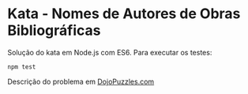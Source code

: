 # Kata - Nomes de Autores de Obras Bibliográficas

Solução do kata em Node.js com ES6. Para executar os testes:

`npm test`

Descrição do problema em [DojoPuzzles.com](http://dojopuzzles.com/problemas/exibe/nomes-de-autores-de-obras-bibliograficas/)
